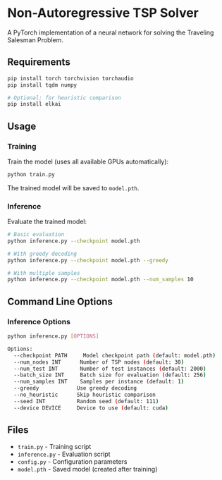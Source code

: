 # Non-Autoregressive TSP Solver

A PyTorch implementation of a neural network for solving the Traveling Salesman Problem.

## Requirements

```bash
pip install torch torchvision torchaudio
pip install tqdm numpy

# Optional: for heuristic comparison
pip install elkai
```

## Usage

### Training

Train the model (uses all available GPUs automatically):

```bash
python train.py
```

The trained model will be saved to `model.pth`.

### Inference

Evaluate the trained model:

```bash
# Basic evaluation
python inference.py --checkpoint model.pth

# With greedy decoding
python inference.py --checkpoint model.pth --greedy

# With multiple samples
python inference.py --checkpoint model.pth --num_samples 10
```

## Command Line Options

### Inference Options

```bash
python inference.py [OPTIONS]

Options:
  --checkpoint PATH     Model checkpoint path (default: model.pth)
  --num_nodes INT      Number of TSP nodes (default: 30)
  --num_test INT       Number of test instances (default: 2000)
  --batch_size INT     Batch size for evaluation (default: 256)
  --num_samples INT    Samples per instance (default: 1)
  --greedy            Use greedy decoding
  --no_heuristic      Skip heuristic comparison
  --seed INT          Random seed (default: 111)
  --device DEVICE     Device to use (default: cuda)
```

## Files

- `train.py` - Training script
- `inference.py` - Evaluation script
- `config.py` - Configuration parameters
- `model.pth` - Saved model (created after training)